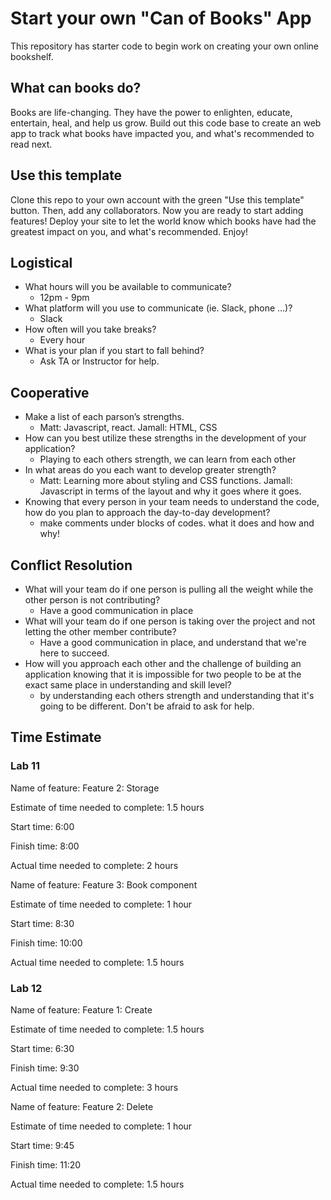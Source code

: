 # Start your own "Can of Books" App

This repository has starter code to begin work on creating your own online bookshelf.

## What can books do?

Books are life-changing. They have the power to enlighten, educate, entertain, heal, and help us grow. Build out this code base to create an web app to track what books have impacted you, and what's recommended to read next.

## Use this template

Clone this repo to your own account with the green "Use this template" button. Then, add any collaborators. Now you are ready to start adding features! Deploy your site to let the world know which books have had the greatest impact on you, and what's recommended. Enjoy!

## Logistical

- What hours will you be available to communicate?
  - 12pm - 9pm
- What platform will you use to communicate (ie. Slack, phone …)?
  - Slack
- How often will you take breaks?
  - Every hour
- What is your plan if you start to fall behind?
  - Ask TA or Instructor for help.

## Cooperative 

- Make a list of each parson’s strengths.
  - Matt: Javascript, react. Jamall: HTML, CSS
- How can you best utilize these strengths in the development of your application?
  - Playing to each others strength, we can learn from each other
- In what areas do you each want to develop greater strength?
  - Matt: Learning more about styling and CSS functions. Jamall: Javascript in terms of the layout and why it goes where it goes.
- Knowing that every person in your team needs to understand the code, how do you   plan to approach the day-to-day development? 
  - make comments under blocks of codes. what it does and how and why!

## Conflict Resolution

- What will your team do if one person is pulling all the weight while the other person is not contributing?
  - Have a good communication in place
- What will your team do if one person is taking over the project and not letting the other member contribute?
  - Have a good communication in place, and understand that we're here to succeed.
- How will you approach each other and the challenge of building an application knowing that it is impossible for two people to be at the exact same place in understanding and skill level?
  - by understanding each others strength and understanding that it's going to be different. Don't be afraid to ask for help.
  
## Time Estimate

### Lab 11

Name of feature: Feature 2: Storage

Estimate of time needed to complete: 1.5 hours

Start time: 6:00

Finish time: 8:00

Actual time needed to complete: 2 hours

Name of feature: Feature 3: Book component

Estimate of time needed to complete: 1 hour

Start time: 8:30

Finish time: 10:00

Actual time needed to complete: 1.5 hours

### Lab 12

Name of feature: Feature 1: Create

Estimate of time needed to complete: 1.5 hours

Start time: 6:30

Finish time: 9:30

Actual time needed to complete: 3 hours

Name of feature: Feature 2: Delete

Estimate of time needed to complete: 1 hour

Start time: 9:45

Finish time: 11:20

Actual time needed to complete: 1.5 hours
